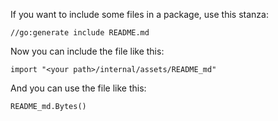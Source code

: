 If you want to include some files in a package, use this stanza:

    //go:generate include README.md

Now you can include the file like this:

    import "<your path>/internal/assets/README_md"

And you can use the file like this:

    README_md.Bytes()
